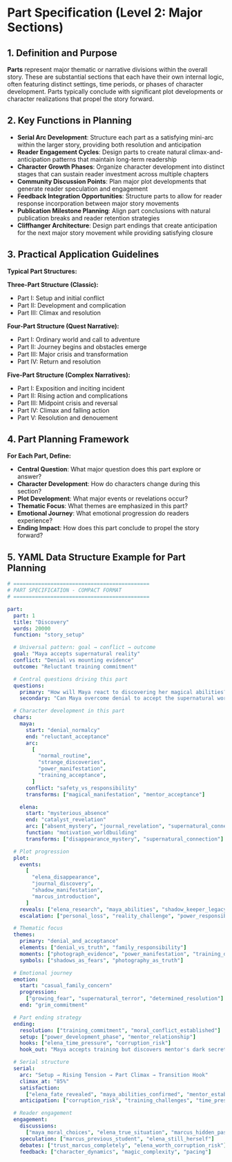 # Part Specification (Level 2: Major Sections)

## 1. Definition and Purpose

**Parts** represent major thematic or narrative divisions within the overall story. These are substantial sections that each have their own internal logic, often featuring distinct settings, time periods, or phases of character development. Parts typically conclude with significant plot developments or character realizations that propel the story forward.

## 2. Key Functions in Planning

- **Serial Arc Development**: Structure each part as a satisfying mini-arc within the larger story, providing both resolution and anticipation
- **Reader Engagement Cycles**: Design parts to create natural climax-and-anticipation patterns that maintain long-term readership
- **Character Growth Phases**: Organize character development into distinct stages that can sustain reader investment across multiple chapters
- **Community Discussion Points**: Plan major plot developments that generate reader speculation and engagement
- **Feedback Integration Opportunities**: Structure parts to allow for reader response incorporation between major story movements
- **Publication Milestone Planning**: Align part conclusions with natural publication breaks and reader retention strategies
- **Cliffhanger Architecture**: Design part endings that create anticipation for the next major story movement while providing satisfying closure

## 3. Practical Application Guidelines

**Typical Part Structures:**

**Three-Part Structure (Classic):**

- Part I: Setup and initial conflict
- Part II: Development and complication
- Part III: Climax and resolution

**Four-Part Structure (Quest Narrative):**

- Part I: Ordinary world and call to adventure
- Part II: Journey begins and obstacles emerge
- Part III: Major crisis and transformation
- Part IV: Return and resolution

**Five-Part Structure (Complex Narratives):**

- Part I: Exposition and inciting incident
- Part II: Rising action and complications
- Part III: Midpoint crisis and reversal
- Part IV: Climax and falling action
- Part V: Resolution and denouement

## 4. Part Planning Framework

**For Each Part, Define:**

- **Central Question**: What major question does this part explore or answer?
- **Character Development**: How do characters change during this section?
- **Plot Development**: What major events or revelations occur?
- **Thematic Focus**: What themes are emphasized in this part?
- **Emotional Journey**: What emotional progression do readers experience?
- **Ending Impact**: How does this part conclude to propel the story forward?

## 5. YAML Data Structure Example for Part Planning

```yaml
# ============================================
# PART SPECIFICATION - COMPACT FORMAT
# ============================================

part:
  part: 1
  title: "Discovery"
  words: 20000
  function: "story_setup"

  # Universal pattern: goal → conflict → outcome
  goal: "Maya accepts supernatural reality"
  conflict: "Denial vs mounting evidence"
  outcome: "Reluctant training commitment"

  # Central questions driving this part
  questions:
    primary: "How will Maya react to discovering her magical abilities?"
    secondary: "Can Maya overcome denial to accept the supernatural world?"

  # Character development in this part
  chars:
    maya:
      start: "denial_normalcy"
      end: "reluctant_acceptance"
      arc:
        [
          "normal_routine",
          "strange_discoveries",
          "power_manifestation",
          "training_acceptance",
        ]
      conflict: "safety_vs_responsibility"
      transforms: ["magical_manifestation", "mentor_acceptance"]

    elena:
      start: "mysterious_absence"
      end: "catalyst_revelation"
      arc: ["absent_mystery", "journal_revelation", "supernatural_connection"]
      function: "motivation_worldbuilding"
      transforms: ["disappearance_mystery", "supernatural_connection"]

  # Plot progression
  plot:
    events:
      [
        "elena_disappearance",
        "journal_discovery",
        "shadow_manifestation",
        "marcus_introduction",
      ]
    reveals: ["elena_research", "maya_abilities", "shadow_keeper_legacy"]
    escalation: ["personal_loss", "reality_challenge", "power_responsibility"]

  # Thematic focus
  themes:
    primary: "denial_and_acceptance"
    elements: ["denial_vs_truth", "family_responsibility"]
    moments: ["photograph_evidence", "power_manifestation", "training_decision"]
    symbols: ["shadows_as_fears", "photography_as_truth"]

  # Emotional journey
  emotion:
    start: "casual_family_concern"
    progression:
      ["growing_fear", "supernatural_terror", "determined_resolution"]
    end: "grim_commitment"

  # Part ending strategy
  ending:
    resolution: ["training_commitment", "moral_conflict_established"]
    setup: ["power_development_phase", "mentor_relationship"]
    hooks: ["elena_time_pressure", "corruption_risk"]
    hook_out: "Maya accepts training but discovers mentor's dark secret"

  # Serial structure
  serial:
    arc: "Setup → Rising Tension → Part Climax → Transition Hook"
    climax_at: "85%"
    satisfaction:
      ["elena_fate_revealed", "maya_abilities_confirmed", "mentor_established"]
    anticipation: ["corruption_risk", "training_challenges", "time_pressure"]

  # Reader engagement
  engagement:
    discussions:
      ["maya_moral_choices", "elena_true_situation", "marcus_hidden_past"]
    speculation: ["marcus_previous_student", "elena_still_herself"]
    debates: ["trust_marcus_completely", "elena_worth_corruption_risk"]
    feedback: ["character_dynamics", "magic_complexity", "pacing"]
```
